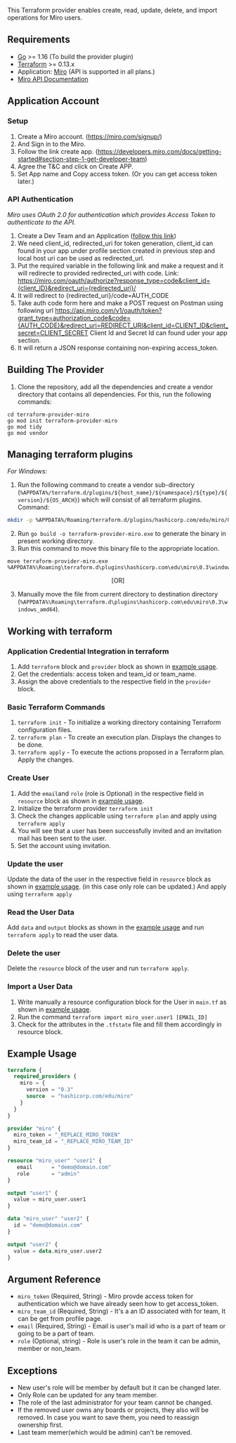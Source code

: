 This Terraform provider enables create, read, update, delete, and import operations for Miro users.


## Requirements


* [Go](https://golang.org/doc/install) >= 1.16 (To build the provider plugin)<br>
* [Terraform](https://www.terraform.io/downloads.html) >= 0.13.x <br/>
* Application: [Miro](https://miro.com/login/) (API is supported in all plans.)
* [Miro API Documentation](https://developers.miro.com/reference#introduction)

## Application Account

### Setup<a id="setup"></a>
1. Create a Miro account. (https://miro.com/signup/)
2. And Sign in to the Miro.
3. Follow the link create app. (https://developers.miro.com/docs/getting-started#section-step-1-get-developer-team)
4. Agree the T&C and click on Create APP.
5. Set App name and Copy access token. (Or you can get access token later.)


### API Authentication
 *Miro uses OAuth 2.0 for authentication which provides Access Token to authenticate to the API.*
1. Create a Dev Team and an Application ([follow this link](https://developers.miro.com/docs/getting-started))<br>
2. We need client_id, redirected_uri for token generation, client_id can found in your app under profile section created in previous step and local host uri can be used as redirected_url.
3. Put the required variable in the following link and make a request and it will redirecte to provided redirected_uri with code.
Link: https://miro.com/oauth/authorize?response_type=code&client_id={client_ID}&redirect_uri={redirected_uri}/ <br>
3. It will redirect to {redirected_uri}/code=AUTH_CODE
4. Take auth code form here and make a POST request on Postman using following url
https://api.miro.com/v1/oauth/token?grant_type=authorization_code&code={AUTH_CODE}&redirect_uri=REDIRECT_URI&client_id=CLIENT_ID&client_secret=CLIENT_SECRET
Client Id and Secret Id can found uder your app section. <br>
5. It will return a JSON response containing non-expiring access_token.


## Building The Provider
1. Clone the repository, add all the dependencies and create a vendor directory that contains all dependencies. For this, run the following commands: <br>
```
cd terraform-provider-miro
go mod init terraform-provider-miro
go mod tidy
go mod vendor
```

## Managing terraform plugins
*For Windows:*
1. Run the following command to create a vendor sub-directory (`%APPDATA%/terraform.d/plugins/${host_name}/${namespace}/${type}/${version}/${OS_ARCH}`) which will consist of all terraform plugins. <br> 
Command: 
```bash
mkdir -p %APPDATA%/Roaming/terraform.d/plugins/hashicorp.com/edu/miro/0.3/windows_amd64
```
2. Run `go build -o terraform-provider-miro.exe` to generate the binary in present working directory. <br>
3. Run this command to move this binary file to the appropriate location.
 ```
 move terraform-provider-miro.exe %APPDATA%\Roaming\terraform.d\plugins\hashicorp.com\edu\miro\0.3\windows_amd64
 ``` 
<p align="center">[OR]</p>
 
3. Manually move the file from current directory to destination directory (`%APPDATA%\Roaming\terraform.d\plugins\hashicorp.com\edu\miro\0.3\windows_amd64`).<br>


## Working with terraform

### Application Credential Integration in terraform
1. Add `terraform` block and `provider` block as shown in [example usage](#example-usage).
2. Get the credentials: access token and team_id or team_name.
3. Assign the above credentials to the respective field in the `provider` block.

### Basic Terraform Commands
1. `terraform init` - To initialize a working directory containing Terraform configuration files.
2. `terraform plan` - To create an execution plan. Displays the changes to be done.
3. `terraform apply` - To execute the actions proposed in a Terraform plan. Apply the changes.

### Create User
1. Add the `email`and `role` (role is Optional) in the respective field in `resource` block as shown in [example usage](#example-usage).
2. Initialize the terraform provider `terraform init`
3. Check the changes applicable using `terraform plan` and apply using `terraform apply`
4. You will see that a user has been successfully invited and an invitation mail has been sent to the user.
5. Set the account using invitation.

### Update the user
Update the data of the user in the respective field in `resource` block as shown in [example usage](#example-usage).
(in this case only role can be updated.)
And apply using `terraform apply`

### Read the User Data
Add `data` and `output` blocks as shown in the [example usage](#example-usage) and run `terraform apply` to read the user data.

### Delete the user
Delete the `resource` block of the user and run `terraform apply`.

### Import a User Data
1. Write manually a resource configuration block for the User in `main.tf` as shown in [example usage](#example-usage).
2. Run the command `terraform import miro_user.user1 [EMAIL_ID]`
3. Check for the attributes in the `.tfstate` file and fill them accordingly in resource block.

## Example Usage<a id="example-usage"></a>

```terraform
terraform {
  required_providers {
    miro = {
      version = "0.3"
      source  = "hashicorp.com/edu/miro"
    }
  }
}

provider "miro" {
  miro_token = "_REPLACE_MIRO_TOKEN"
  miro_team_id = "_REPLACE_MIRO_TEAM_ID"
}

resource "miro_user" "user1" {
   email      = "demo@domain.com"
   role       = "admin"
}

output "user1" {
  value = miro_user.user1
}

data "miro_user" "user2" {
  id = "demo@domain.com"
}

output "user2" {
  value = data.miro_user.user2
}
```

## Argument Reference
* `miro_token` (Required, String) - Miro provde access token for authentication which we have already seen how to get access_token.
* `miro_team_id` (Required, String) - It's a an ID associated with for team, It can be get from profile page.
* `email` (Required, String) - Email is user's mail id who is a part of team or going to be a part of team.
* `role` (Optional, string) - Role is user's role in the team it can be admin, member or non_team.

## Exceptions

* New user's role will be member by default but it can be changed later.
* Only Role can be updated for any team member.
* The role of the last administrator for your team cannot be changed.
* If the removed user owns any boards or projects, they also will be removed.
In case you want to save them, you need to reassign ownership first.
* Last team memer(which would be admin) can't be removed.
